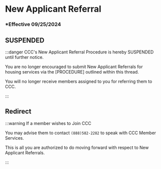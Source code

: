 # New Applicant Referral

### \*Effective 09/25/2024

## SUSPENDED

:::danger CCC's New Applicant Referral Procedure is hereby SUSPENDED until further notice.

You are no longer encouraged to submit New Applicant Referrals for housing services via the [PROCEDURE] outlined within this thread.

You will no longer receive members assigned to you for referring them to CCC.

:::

## Redirect

:::warning If a member wishes to Join CCC

You may advise them to contact `(888)582-2282` to speak with CCC Member Services.

This is all you are authorized to do moving forward with respect to New Applicant Referrals.

:::

<br></br>
